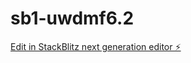 # sb1-uwdmf6.2

[Edit in StackBlitz next generation editor ⚡️](https://stackblitz.com/~/github.com/cstino/sb1-uwdmf6.2)